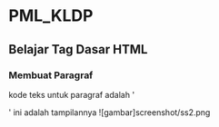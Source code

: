 # PML_KLDP
## Belajar Tag Dasar HTML

### Membuat Paragraf
kode teks untuk paragraf adalah '<p>'
ini adalah tampilannya
![gambar]screenshot/ss2.png